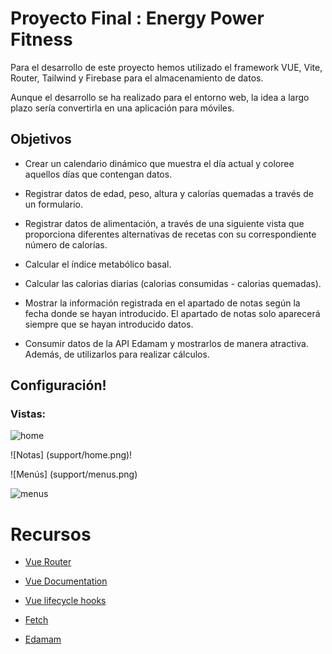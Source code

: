 # Proyecto Final : Energy Power Fitness

Para el desarrollo de este proyecto hemos utilizado el framework VUE, Vite, Router, Tailwind y Firebase para el almacenamiento de datos.

Aunque el desarrollo se ha realizado para el entorno web, la idea a largo plazo sería convertirla en una aplicación para móviles.

## Objetivos

- Crear un calendario dinámico que muestra el día actual y coloree aquellos días que contengan datos.

- Registrar datos de edad, peso, altura y calorías quemadas a través de un formulario.

- Registrar datos de alimentación, a través de una siguiente vista que proporciona diferentes alternativas de recetas con su correspondiente número de calorías.

- Calcular el índice metabólico basal.

- Calcular las calorias diarias (calorias consumidas - calorias quemadas).

- Mostrar la información registrada en el apartado de notas según la fecha donde se hayan introducido. El apartado de notas solo aparecerá siempre que se hayan introducido datos.

- Consumir datos de la API Edamam y mostrarlos de manera atractiva. Además, de utilizarlos para realizar cálculos.

## Configuración!

### Vistas:


![home](https://user-images.githubusercontent.com/99184405/163124156-9b1a961a-f14a-4121-922b-27bba06a2c4c.png)

![Notas] (support/home.png)!

![Menús] (support/menus.png)

![menus](https://user-images.githubusercontent.com/99184405/163124261-7535b36f-c4a8-42ff-a0f1-158d9788159d.png)

# Recursos

- [Vue Router](https://router.vuejs.org/introduction.html)

- [Vue Documentation](https://vuejs.org/guide/introduction.html)

- [Vue lifecycle hooks](https://vuejs.org/guide/essentials/lifecycle.html)

- [Fetch](https://developer.mozilla.org/en-US/docs/Web/API/Fetch_API/Using_Fetch)

- [Edamam](https://www.edamam.com/)
